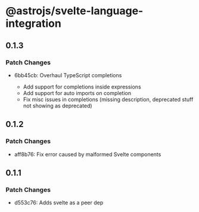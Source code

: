 # @astrojs/svelte-language-integration

## 0.1.3

### Patch Changes

- 6bb45cb: Overhaul TypeScript completions

  - Add support for completions inside expressions
  - Add support for auto imports on completion
  - Fix misc issues in completions (missing description, deprecated stuff not showing as deprecated)

## 0.1.2

### Patch Changes

- aff8b76: Fix error caused by malformed Svelte components

## 0.1.1

### Patch Changes

- d553c76: Adds svelte as a peer dep
